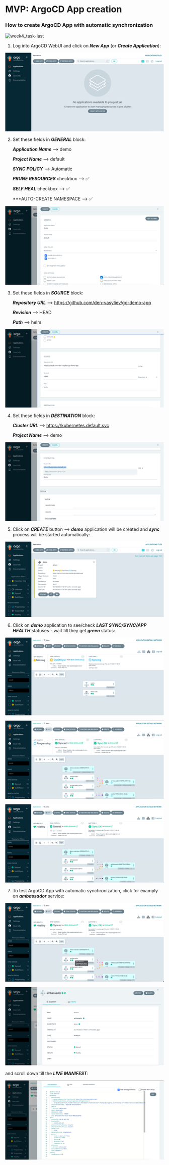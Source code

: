 # MVP: ArgoCD App creation

### How to create ArgoCD App with automatic synchronization

![week4_task-last](../.data/week4_task-last.gif)

1. Log into ArgoCD WebUI and click on ***New App*** (or ***Create Application***):

![week4_task-last_1](../.data/week4_task-last_1.png "week4_task-last_1")

2. Set these fields in ***GENERAL*** block:

    ***Application Name*** --> demo
   
    ***Project Name***     --> default
   
    ***SYNC POLICY***      --> Automatic

    ***PRUNE RESOURCES*** checkbox --> ✅

    ***SELF HEAL***       checkbox --> ✅

    ***AUTO-CREATE NAMESPACE      -->  ✅


![week4_task-last_2](../.data/week4_task-last_2.png "week4_task-last_2")

3. Set these fields in ***SOURCE*** block:

    ***Repository URL*** --> https://github.com/den-vasyliev/go-demo-app
   
    ***Revision***       --> HEAD

    ***Path***           --> helm

![week4_task-last_3](../.data/week4_task-last_3.png "week4_task-last_3")

4. Set these fields in ***DESTINATION*** block:

    ***Cluster URL***  --> https://kubernetes.default.svc
   
    ***Project Name*** --> demo

![week4_task-last_4](../.data/week4_task-last_4.png "week4_task-last_4")

5. Click on ***CREATE*** button --> ***demo*** application will be created and ***sync*** process will be started automatically:

![week4_task-last_5](../.data/week4_task-last_5.png "week4_task-last_5")

6. Click on ***demo*** application to see/check ***LAST SYNC/SYNC/APP HEALTH*** statuses - wait till they get ***green*** status:

![week4_task-last_6](../.data/week4_task-last_6.png "week4_task-last_6")

![week4_task-last_7](../.data/week4_task-last_7.png "week4_task-last_7")

![week4_task-last_8](../.data/week4_task-last_8.png "week4_task-last_8")

7. To test ArgoCD App with automatic synchronization, click for examply on ***ambassador*** service:

![week4_task-last_9](../.data/week4_task-last_9.png "week4_task-last_9")

![week4_task-last_10](../.data/week4_task-last_10.png "week4_task-last_10")

and scroll down till the ***LIVE MANIFEST***:

![week4_task-last_11](../.data/week4_task-last_11.png "week4_task-last_11")











  
    
